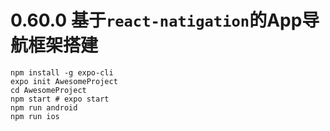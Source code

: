 # 0.60.0 基于``react-natigation``的App导航框架搭建
~~~
npm install -g expo-cli
expo init AwesomeProject
cd AwesomeProject
npm start # expo start
npm run android
npm run ios
~~~